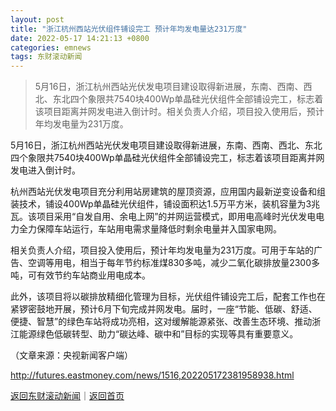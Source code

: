 ```yaml
---
layout: post
title: "浙江杭州西站光伏组件铺设完工 预计年均发电量达231万度"
date: 2022-05-17 14:21:13 +0800
categories: emnews
tags: 东财滚动新闻
---
```

> 5月16日，浙江杭州西站光伏发电项目建设取得新进展，东南、西南、西北、东北四个象限共7540块400Wp单晶硅光伏组件全部铺设完工，标志着该项目距离并网发电进入倒计时。相关负责人介绍，项目投入使用后，预计年均发电量为231万度。

<p>5月16日，浙江杭州西站光伏发电项目建设取得新进展，东南、西南、西北、东北四个象限共7540块400Wp单晶硅光伏组件全部铺设完工，标志着该项目距离并网发电进入倒计时。</p>
 <p>杭州西站光伏发电项目充分利用站房建筑的屋顶资源，应用国内最新逆变设备和组装技术，铺设400Wp单晶硅光伏组件，铺设面积达1.5万平方米，装机容量为3兆瓦。该项目采用“自发自用、余电上网”的并网运营模式，即用电高峰时光伏发电电力全力保障车站运行，车站用电需求量降低时剩余电量并入国家电网。</p>
 <p>相关负责人介绍，项目投入使用后，预计年均发电量为231万度。可用于车站的广告、空调等用电，相当于每年节约标准煤830多吨，减少二氧化碳排放量2300多吨，可有效节约车站商业用电成本。</p>
 <p>此外，该项目将以碳排放精细化管理为目标，光伏组件铺设完工后，配套工作也在紧锣密鼓地开展，预计6月下旬完成并网发电。届时，一座“节能、低碳、舒适、便捷、智慧”的绿色车站将成功亮相，这对缓解能源紧张、改善生态环境、推动浙江能源绿色低碳转型、助力“碳达峰、碳中和”目标的实现等具有重要意义。</p><p class="em_media">（文章来源：央视新闻客户端）</p>

<http://futures.eastmoney.com/news/1516,202205172381958938.html>

[返回东财滚动新闻](//finews.withounder.com/emnews/)｜[返回首页](//finews.withounder.com/)